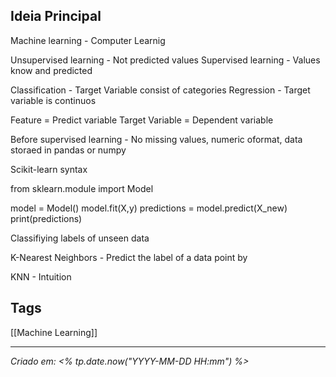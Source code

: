 
## Ideia Principal

Machine learning - Computer Learnig

Unsupervised learning - Not predicted values
Supervised learning - Values know and predicted

Classification - Target Variable consist of categories
Regression - Target variable is continuos

Feature = Predict variable 
Target Variable = Dependent variable

Before supervised learning - No missing values, numeric oformat, data storaed in pandas or numpy

Scikit-learn syntax

from sklearn.module import Model

model = Model()
model.fit(X,y)
predictions = model.predict(X_new)
print(predictions)


Classifiying labels of unseen data

K-Nearest Neighbors - Predict the label of a data point by

KNN - Intuition


## Tags

[[Machine Learning]]

---
*Criado em: <% tp.date.now("YYYY-MM-DD HH:mm") %>*